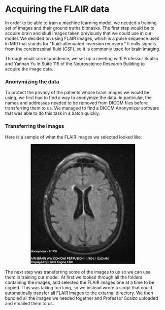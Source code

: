 # Acquiring the FLAIR data

In order to be able to train a machine learning model, we needed a training set of images
and their ground truths bitmasks. The first step would be to acquire brain and skull images
taken previously that we could use in our model. We decided on using FLAIR images, which is
a pulse sequence used in MRI that stands for "fluid-attenuated inversion recovery." It nulls
signals from the cerebrospinal fluid (CSF), so it is commonly used for brain imaging.

Through email correspondence, we set up a meeting with Professor Scalzo and Yannan Yu
in Suite 116 of the Neuroscience Research Building to acquire the image data.

### Anonymizing the data

To protect the privacy of the patients whose brain images we would be using, we first had
to find a way to anonymize the data. In particular, the names and addresses needed to be
removed from DICOM files before transferring them to us. We managed to find a DICOM 
Anonymizer software that was able to do this task in a batch quickly.

### Transferring the images

Here is a sample of what the FLAIR images we selected looked like:

<div style="text-align:center"><img src ="public/flair.png" /></div>

The next step was transferring some of the images to us so we can use them in training our model. At
first we looked through all the folders containing the images, and selected the FLAIR images one at
a time to be copied. This was taking too long, so we instead wrote a script that could automatically
transfer all FLAIR images to the external directory. We then bundled all the images we needed together
and Professor Scalzo uploaded and emailed them to us.

